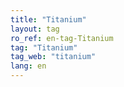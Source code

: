 ```yaml
---
title: "Titanium"
layout: tag
ro_ref: en-tag-Titanium
tag: "Titanium"
tag_web: "titanium"
lang: en
---
```

